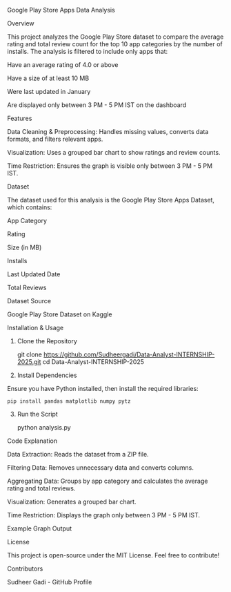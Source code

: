 Google Play Store Apps Data Analysis

Overview

This project analyzes the Google Play Store dataset to compare the average rating and total review count for the top 10 app categories by the number of installs. The analysis is filtered to include only apps that:

Have an average rating of 4.0 or above

Have a size of at least 10 MB

Were last updated in January

Are displayed only between 3 PM - 5 PM IST on the dashboard

Features

Data Cleaning & Preprocessing: Handles missing values, converts data formats, and filters relevant apps.

Visualization: Uses a grouped bar chart to show ratings and review counts.

Time Restriction: Ensures the graph is visible only between 3 PM - 5 PM IST.

Dataset

The dataset used for this analysis is the Google Play Store Apps Dataset, which contains:

App Category

Rating

Size (in MB)

Installs

Last Updated Date

Total Reviews

Dataset Source

Google Play Store Dataset on Kaggle

Installation & Usage

1. Clone the Repository

    git clone https://github.com/Sudheergadi/Data-Analyst-INTERNSHIP-2025.git
    cd Data-Analyst-INTERNSHIP-2025

2. Install Dependencies

Ensure you have Python installed, then install the required libraries:

    pip install pandas matplotlib numpy pytz

3. Run the Script

    python analysis.py

Code Explanation

Data Extraction: Reads the dataset from a ZIP file.

Filtering Data: Removes unnecessary data and converts columns.

Aggregating Data: Groups by app category and calculates the average rating and total reviews.

Visualization: Generates a grouped bar chart.

Time Restriction: Displays the graph only between 3 PM - 5 PM IST.

Example Graph Output



License

This project is open-source under the MIT License. Feel free to contribute!

Contributors

Sudheer Gadi - GitHub Profile

